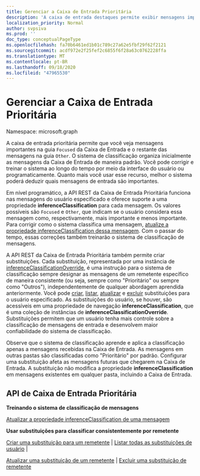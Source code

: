 ```yaml
---
title: Gerenciar a Caixa de Entrada Prioritária
description: 'A caixa de entrada destaques permite exibir mensagens importantes na `Focused` guia da caixa de entrada e o restante das mensagens da caixa de entrada na `Other` guia. O sistema de classificação '
localization_priority: Normal
author: svpsiva
ms.prod: ''
doc_type: conceptualPageType
ms.openlocfilehash: fa70b6461ed1b01c789c27a62e5fbf29f62f2121
ms.sourcegitcommit: acdf972e2f25fef2c6855f6f28a63c0762228ffa
ms.translationtype: MT
ms.contentlocale: pt-BR
ms.lasthandoff: 09/18/2020
ms.locfileid: "47965530"
---
```

# <a name="manage-focused-inbox"></a>Gerenciar a Caixa de Entrada Prioritária

Namespace: microsoft.graph

A caixa de entrada prioritária permite que você veja mensagens importantes na guia `Focused` da Caixa de Entrada e o restante das mensagens na guia `Other`. O sistema de classificação organiza inicialmente as mensagens da Caixa de Entrada de maneira padrão. Você pode corrigir e treinar o sistema ao longo do tempo por meio da interface do usuário ou programaticamente. Quanto mais você usar esse recurso, melhor o sistema poderá deduzir quais mensagens de entrada são importantes.

Em nível programático, a API REST da Caixa de Entrada Prioritária funciona nas mensagens do usuário especificado e oferece suporte a uma propriedade **inferenceClassification** para cada mensagem. Os valores possíveis são `Focused` e `Other`, que indicam se o usuário considera essa mensagem como, respectivamente, mais importante e menos importante. Para corrigir como o sistema classifica uma mensagem, [atualize a propriedade inferenceClassification dessa mensagem](../api/message-update.md). Com o passar do tempo, essas correções também treinarão o sistema de classificação de mensagens.

A API REST da Caixa de Entrada Prioritária também permite criar substituições. Cada substituição, representada por uma instância de [inferenceClassificationOverride](../resources/inferenceclassificationoverride.md), é uma instrução para o sistema de classificação sempre designar as mensagens de um remetente específico de maneira consistente (ou seja, sempre como "Prioritário" ou sempre como "Outros"), independentemente de qualquer abordagem aprendida anteriormente. Você pode [criar](../api/inferenceclassification-post-overrides.md), [listar](../api/inferenceclassification-list-overrides.md), [atualizar](../api/inferenceclassificationoverride-update.md) e [excluir](../api/inferenceclassificationoverride-delete.md) substituições para o usuário especificado. As substituições do usuário, se houver, são acessíveis em uma propriedade de navegação **inferenceClassification**, que é uma coleção de instâncias de **inferenceClassificationOverride**. Substituições permitem que um usuário tenha mais controle sobre a classificação de mensagens de entrada e desenvolvem maior confiabilidade do sistema de classificação.

Observe que o sistema de classificação aprende e aplica a classificação apenas a mensagens recebidas na Caixa de Entrada. As mensagens em outras pastas são classificadas como "Prioritário" por padrão. Configurar uma substituição afeta as mensagens futuras que chegarem na Caixa de Entrada. A substituição não modifica a propriedade **inferenceClassification** em mensagens existentes em qualquer pasta, incluindo a Caixa de Entrada.

## <a name="focused-inbox-api"></a>API de Caixa de Entrada Prioritária

**Treinando o sistema de classificação de mensagens**

[Atualizar a propriedade inferenceClassification de uma mensagem](../api/message-update.md)


**Usar substituições para classificar consistentemente por remetente**

[Criar uma substituição para um remetente](../api/inferenceclassification-post-overrides.md)  |  [Listar todas as substituições de usuário](../api/inferenceclassification-list-overrides.md) |

[Atualizar uma substituição de um remetente](../api/inferenceclassificationoverride-update.md)  |  [Excluir uma substituição de remetente](../api/inferenceclassificationoverride-delete.md)

